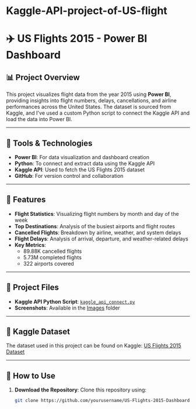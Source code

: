# Kaggle-API-project-of-US-flight
# ✈️ US Flights 2015 - Power BI Dashboard

## 📊 Project Overview

This project visualizes flight data from the year 2015 using **Power BI**, providing insights into flight numbers, delays, cancellations, and airline performances across the United States. The dataset is sourced from Kaggle, and I've used a custom Python script to connect the Kaggle API and load the data into Power BI.

---

## 🔧 Tools & Technologies

- **Power BI**: For data visualization and dashboard creation
- **Python**: To connect and extract data using the Kaggle API
- **Kaggle API**: Used to fetch the US Flights 2015 dataset
- **GitHub**: For version control and collaboration

---

## 🚀 Features

- **Flight Statistics**: Visualizing flight numbers by month and day of the week
- **Top Destinations**: Analysis of the busiest airports and flight routes
- **Cancelled Flights**: Breakdown by airline, weather, and system delays
- **Flight Delays**: Analysis of arrival, departure, and weather-related delays
- **Key Metrics**:
  - 89.88K cancelled flights
  - 5.73M completed flights
  - 322 airports covered

---

## 📁 Project Files

- **Kaggle API Python Script**: [`kaggle_api_connect.py`](Autokaggle.py)
- **Screenshots**: Available in the [Images](Dashboard) folder

---

## 🔗 Kaggle Dataset

The dataset used in this project can be found on Kaggle: [US Flights 2015 Dataset]([https://www.kaggle.com/datasets/usdot/flight-delays])

---

## 📝 How to Use

1. **Download the Repository**:
   Clone this repository using:
   ```bash
   git clone https://github.com/yourusername/US-Flights-2015-Dashboard.git
